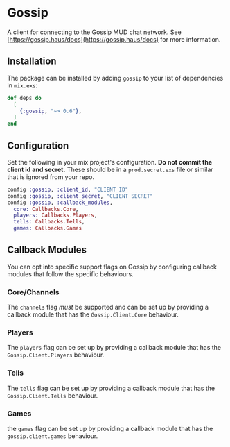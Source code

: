 # Gossip

A client for connecting to the Gossip MUD chat network. See [https://gossip.haus/docs](https://gossip.haus/docs) for more information.

## Installation

The package can be installed by adding `gossip` to your list of dependencies in `mix.exs`:

```elixir
def deps do
  [
    {:gossip, "~> 0.6"},
  ]
end
```

## Configuration

Set the following in your mix project's configuration. **Do not commit the client id and secret.** These should be in a `prod.secret.exs` file or similar that is ignored from your repo.

```elixir
config :gossip, :client_id, "CLIENT ID"
config :gossip, :client_secret, "CLIENT SECRET"
config :gossip, :callback_modules,
  core: Callbacks.Core,
  players: Callbacks.Players,
  tells: Callbacks.Tells,
  games: Callbacks.Games
```

## Callback Modules

You can opt into specific support flags on Gossip by configuring callback modules that follow the specific behaviours.

### Core/Channels

The `channels` flag *must* be supported and can be set up by providing a callback module that has the `Gossip.Client.Core` behaviour.

### Players

The `players` flag can be set up by providing a callback module that has the `Gossip.Client.Players` behaviour.

### Tells

The `tells` flag can be set up by providing a callback module that has the `Gossip.Client.Tells` behaviour.

### Games

the `games` flag can be set up by providing a callback module that has the `gossip.client.games` behaviour.
